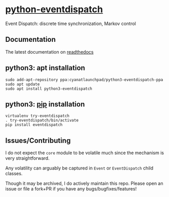 # <a href="https://github.com/cyan-at/python-eventdispatch" target="_blank">python-eventdispatch</a>
Event Dispatch: discrete time synchronization, Markov control

## Documentation

The latest documentation on <a href="https://eventdispatch.readthedocs.io/en/latest/" target="_blank">readthedocs</a>

## python3: apt installation
```
sudo add-apt-repository ppa:cyanatlaunchpad/python3-eventdispatch-ppa
sudo apt update
sudo apt install python3-eventdispatch
```

## python3: <a href="https://pypi.org/project/eventdispatch/" target="_blank">pip</a> installation
```
virtualenv try-eventdispatch
. try-eventdispatch/bin/activate
pip install eventdispatch
```

## Issues/Contributing

I do not expect the `core` module to be volatile much since the mechanism is very straightforward.

Any volatility can arguably be captured in `Event` or `EventDispatch` child classes.

Though it may be archived, I do actively maintain this repo. Please open an issue or file a fork+PR if you have any bugs/bugfixes/features!
